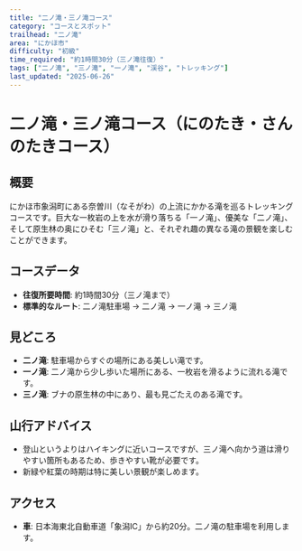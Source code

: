 ```yaml
---
title: "二ノ滝・三ノ滝コース"
category: "コースとスポット"
trailhead: "二ノ滝"
area: "にかほ市"
difficulty: "初級"
time_required: "約1時間30分（三ノ滝往復）"
tags: ["二ノ滝", "三ノ滝", "一ノ滝", "渓谷", "トレッキング"]
last_updated: "2025-06-26"
---
```


# 二ノ滝・三ノ滝コース（にのたき・さんのたきコース）

## 概要
にかほ市象潟町にある奈曽川（なそがわ）の上流にかかる滝を巡るトレッキングコースです。巨大な一枚岩の上を水が滑り落ちる「一ノ滝」、優美な「二ノ滝」、そして原生林の奥にひそむ「三ノ滝」と、それぞれ趣の異なる滝の景観を楽しむことができます。

## コースデータ
- **往復所要時間**: 約1時間30分（三ノ滝まで）
- **標準的なルート**: 二ノ滝駐車場 → 二ノ滝 → 一ノ滝 → 三ノ滝

## 見どころ
- **二ノ滝**: 駐車場からすぐの場所にある美しい滝です。
- **一ノ滝**: 二ノ滝から少し歩いた場所にある、一枚岩を滑るように流れる滝です。
- **三ノ滝**: ブナの原生林の中にあり、最も見ごたえのある滝です。

## 山行アドバイス
- 登山というよりはハイキングに近いコースですが、三ノ滝へ向かう道は滑りやすい箇所もあるため、歩きやすい靴が必要です。
- 新緑や紅葉の時期は特に美しい景観が楽しめます。

## アクセス
- **車**: 日本海東北自動車道「象潟IC」から約20分。二ノ滝の駐車場を利用します。